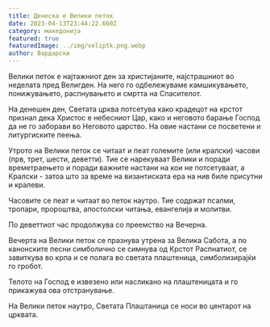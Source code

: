 ```yaml
---
title: Денеска е Велики петок
date: 2023-04-13T23:44:22.660Z
category: македонија
featured: true
featuredImage: ../img/veliptk.png.webp
author: Вардарски
---
```


Велики петок е најтажниот ден за христијаните, најстрашниот во неделата пред Велигден. На него го одбележуваме камшикувањето, понижувањето, распнувањето и смртта на Спасителот.

На денешен ден, Светата црква потсетува како крадецот на крстот признал дека Христос е небесниот Цар, како и неговото барање Господ да не го заборави во Неговото царство. На овие настани се посветени и литургиските пеења.

Утрото на Велики петок се читаат и пеат големите (или кралски) часови (прв, трет, шести, деветти). Тие се нарекуваат Велики и поради времетраењето и поради важните настани на кои не потсетуваат, а Кралски - затоа што за време на византиската ера на нив биле присутни и кралеви.

Часовите се пеат и читаат во петок наутро. Тие содржат псалми, тропари, пророштва, апостолски читања, евангелија и молитви.

По деветтиот час продолжува со преемство на Вечерна.

Вечерта на Велики петок се празнува утрена за Велика Сабота, а по канонските песни симболично се симнува од Крстот Распнатиот, се завиткува во крпа и се полага во светата плаштеница, симболизирајќи го гробот.

Телото на Господ е извезено или насликано на плаштеницата и го прикажува ова отстранување.

На Велики петок наутро, Светата Плаштаница се носи во центарот на црквата.
